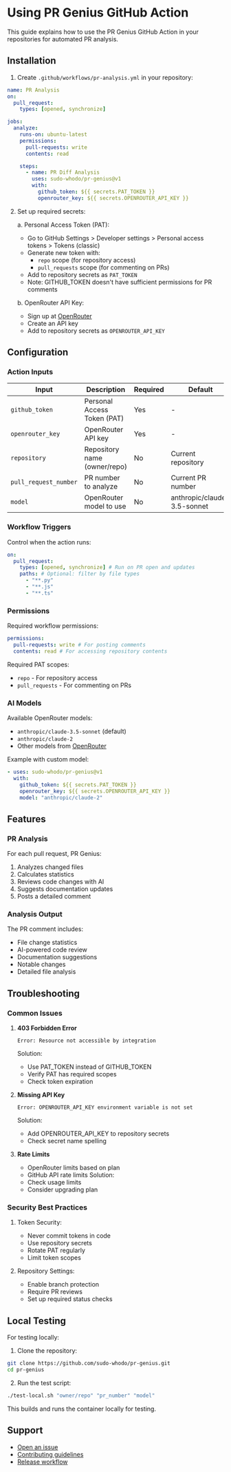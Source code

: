 # Using PR Genius GitHub Action

This guide explains how to use the PR Genius GitHub Action in your repositories for automated PR analysis.

## Installation

1. Create `.github/workflows/pr-analysis.yml` in your repository:

```yaml
name: PR Analysis
on:
  pull_request:
    types: [opened, synchronize]

jobs:
  analyze:
    runs-on: ubuntu-latest
    permissions:
      pull-requests: write
      contents: read

    steps:
      - name: PR Diff Analysis
        uses: sudo-whodo/pr-genius@v1
        with:
          github_token: ${{ secrets.PAT_TOKEN }}
          openrouter_key: ${{ secrets.OPENROUTER_API_KEY }}
```

2. Set up required secrets:

   a. Personal Access Token (PAT):

   - Go to GitHub Settings > Developer settings > Personal access tokens > Tokens (classic)
   - Generate new token with:
     - `repo` scope (for repository access)
     - `pull_requests` scope (for commenting on PRs)
   - Add to repository secrets as `PAT_TOKEN`
   - Note: GITHUB_TOKEN doesn't have sufficient permissions for PR comments

   b. OpenRouter API Key:

   - Sign up at [OpenRouter](https://openrouter.ai/)
   - Create an API key
   - Add to repository secrets as `OPENROUTER_API_KEY`

## Configuration

### Action Inputs

| Input                 | Description                  | Required | Default                     |
| --------------------- | ---------------------------- | -------- | --------------------------- |
| `github_token`        | Personal Access Token (PAT)  | Yes      | -                           |
| `openrouter_key`      | OpenRouter API key           | Yes      | -                           |
| `repository`          | Repository name (owner/repo) | No       | Current repository          |
| `pull_request_number` | PR number to analyze         | No       | Current PR number           |
| `model`               | OpenRouter model to use      | No       | anthropic/claude-3.5-sonnet |

### Workflow Triggers

Control when the action runs:

```yaml
on:
  pull_request:
    types: [opened, synchronize] # Run on PR open and updates
    paths: # Optional: filter by file types
      - "**.py"
      - "**.js"
      - "**.ts"
```

### Permissions

Required workflow permissions:

```yaml
permissions:
  pull-requests: write # For posting comments
  contents: read # For accessing repository contents
```

Required PAT scopes:

- `repo` - For repository access
- `pull_requests` - For commenting on PRs

### AI Models

Available OpenRouter models:

- `anthropic/claude-3.5-sonnet` (default)
- `anthropic/claude-2`
- Other models from [OpenRouter](https://openrouter.ai/docs#models)

Example with custom model:

```yaml
- uses: sudo-whodo/pr-genius@v1
  with:
    github_token: ${{ secrets.PAT_TOKEN }}
    openrouter_key: ${{ secrets.OPENROUTER_API_KEY }}
    model: "anthropic/claude-2"
```

## Features

### PR Analysis

For each pull request, PR Genius:

1. Analyzes changed files
2. Calculates statistics
3. Reviews code changes with AI
4. Suggests documentation updates
5. Posts a detailed comment

### Analysis Output

The PR comment includes:

- File change statistics
- AI-powered code review
- Documentation suggestions
- Notable changes
- Detailed file analysis

## Troubleshooting

### Common Issues

1. **403 Forbidden Error**

   ```
   Error: Resource not accessible by integration
   ```

   Solution:

   - Use PAT_TOKEN instead of GITHUB_TOKEN
   - Verify PAT has required scopes
   - Check token expiration

2. **Missing API Key**

   ```
   Error: OPENROUTER_API_KEY environment variable is not set
   ```

   Solution:

   - Add OPENROUTER_API_KEY to repository secrets
   - Check secret name spelling

3. **Rate Limits**
   - OpenRouter limits based on plan
   - GitHub API rate limits
     Solution:
   - Check usage limits
   - Consider upgrading plan

### Security Best Practices

1. Token Security:

   - Never commit tokens in code
   - Use repository secrets
   - Rotate PAT regularly
   - Limit token scopes

2. Repository Settings:
   - Enable branch protection
   - Require PR reviews
   - Set up required status checks

## Local Testing

For testing locally:

1. Clone the repository:

```bash
git clone https://github.com/sudo-whodo/pr-genius.git
cd pr-genius
```

2. Run the test script:

```bash
./test-local.sh "owner/repo" "pr_number" "model"
```

This builds and runs the container locally for testing.

## Support

- [Open an issue](https://github.com/sudo-whodo/pr-genius/issues)
- [Contributing guidelines](../CONTRIBUTING.md)
- [Release workflow](release-workflow.md)
